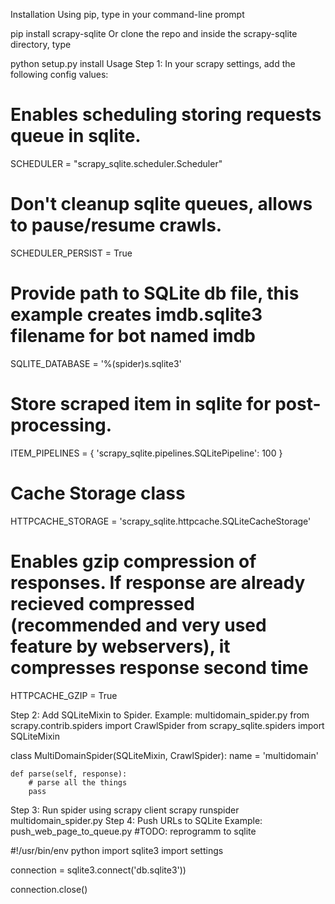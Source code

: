Installation
Using pip, type in your command-line prompt

pip install scrapy-sqlite
Or clone the repo and inside the scrapy-sqlite directory, type

python setup.py install
Usage
Step 1: In your scrapy settings, add the following config values:
# Enables scheduling storing requests queue in sqlite.
SCHEDULER = "scrapy_sqlite.scheduler.Scheduler"

# Don't cleanup sqlite queues, allows to pause/resume crawls.
SCHEDULER_PERSIST = True

# Provide path to SQLite db file, this example creates imdb.sqlite3 filename for bot named imdb
SQLITE_DATABASE = '%(spider)s.sqlite3'

# Store scraped item in sqlite for post-processing.
ITEM_PIPELINES = {
    'scrapy_sqlite.pipelines.SQLitePipeline': 100
}

# Cache Storage class 
HTTPCACHE_STORAGE = 'scrapy_sqlite.httpcache.SQLiteCacheStorage'

# Enables gzip compression of responses. If response are already recieved compressed (recommended and very used feature by webservers), it compresses response second time
HTTPCACHE_GZIP = True

Step 2: Add SQLiteMixin to Spider.
Example: multidomain_spider.py
from scrapy.contrib.spiders import CrawlSpider
from scrapy_sqlite.spiders import SQLiteMixin

class MultiDomainSpider(SQLiteMixin, CrawlSpider):
    name = 'multidomain'

    def parse(self, response):
        # parse all the things
        pass

Step 3: Run spider using scrapy client
scrapy runspider multidomain_spider.py
Step 4: Push URLs to SQLite
Example: push_web_page_to_queue.py
#TODO: reprogramm to sqlite

#!/usr/bin/env python
import sqlite3
import settings

connection = sqlite3.connect('db.sqlite3'))

connection.close()
